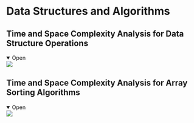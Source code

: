 # Data Structures and Algorithms

## Time and Space Complexity Analysis for Data Structure Operations

<details open >
  <summary>Open</summary>
    <img src="https://i.ibb.co/nPzw2nY/image.png" />
</details>

## Time and Space Complexity Analysis for Array Sorting Algorithms

<details open >
  <summary>Open</summary>
    <img src="https://i.ibb.co/xCH9sSC/image.png" />
</details>
